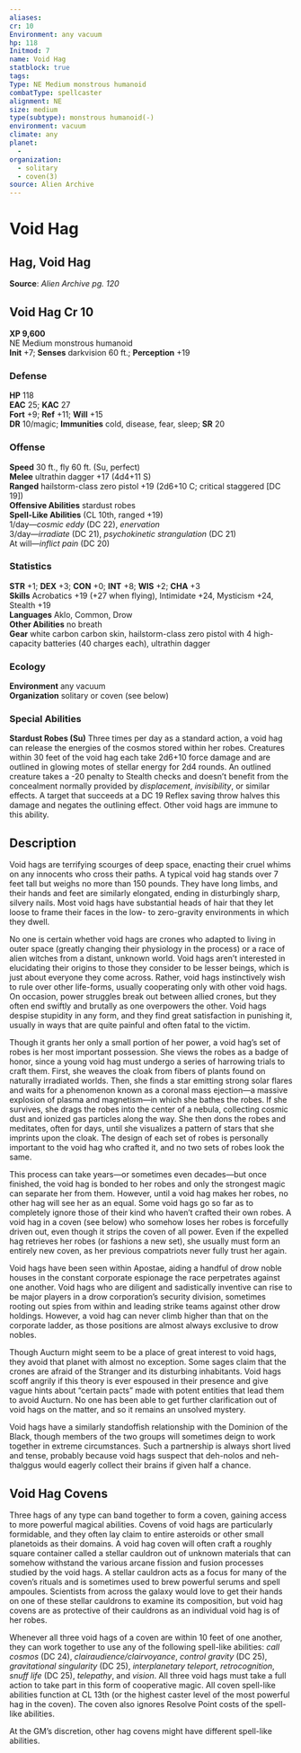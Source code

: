 ```yaml
---
aliases: 
cr: 10
Environment: any vacuum
hp: 118
Initmod: 7
name: Void Hag
statblock: true
tags: 
Type: NE Medium monstrous humanoid
combatType: spellcaster
alignment: NE
size: medium
type(subtype): monstrous humanoid(-)
environment: vacuum
climate: any
planet:
  - 
organization:
  - solitary
  - coven(3)
source: Alien Archive
---
```


# Void Hag

## Hag, Void Hag

**Source**:  _Alien Archive pg. 120_

## Void Hag Cr 10

**XP 9,600**  
NE Medium monstrous humanoid  
**Init** +7; **Senses** darkvision 60 ft.; **Perception** +19  

### Defense

**HP** 118  
**EAC** 25; **KAC** 27  
**Fort** +9; **Ref** +11; **Will** +15  
**DR** 10/magic; **Immunities** cold, disease, fear, sleep; **SR** 20  

### Offense

**Speed** 30 ft., fly 60 ft. (Su, perfect)  
**Melee** ultrathin dagger +17 (4d4+11 S)  
**Ranged** hailstorm-class zero pistol +19 (2d6+10 C; critical staggered \[DC 19\])  
**Offensive Abilities** stardust robes  
**Spell-Like Abilities** (CL 10th, ranged +19)  
1/day—_cosmic eddy_ (DC 22), _enervation_  
3/day—_irradiate_ (DC 21), _psychokinetic strangulation_ (DC 21)  
At will—_inflict pain_ (DC 20)

### Statistics

**STR** +1; **DEX** +3; **CON** +0; **INT** +8; **WIS** +2; **CHA** +3  
**Skills** Acrobatics +19 (+27 when flying), Intimidate +24, Mysticism +24, Stealth +19  
**Languages** Aklo, Common, Drow  
**Other Abilities** no breath  
**Gear** white carbon carbon skin, hailstorm-class zero pistol with 4 high-capacity batteries (40 charges each), ultrathin dagger

### Ecology

**Environment** any vacuum  
**Organization** solitary or coven (see below)

### Special Abilities

**Stardust Robes (Su)** Three times per day as a standard action, a void hag can release the energies of the cosmos stored within her robes. Creatures within 30 feet of the void hag each take 2d6+10 force damage and are outlined in glowing motes of stellar energy for 2d4 rounds. An outlined creature takes a -20 penalty to Stealth checks and doesn’t benefit from the concealment normally provided by _displacement_, _invisibility_, or similar effects. A target that succeeds at a DC 19 Reflex saving throw halves this damage and negates the outlining effect. Other void hags are immune to this ability.

## Description

Void hags are terrifying scourges of deep space, enacting their cruel whims on any innocents who cross their paths. A typical void hag stands over 7 feet tall but weighs no more than 150 pounds. They have long limbs, and their hands and feet are similarly elongated, ending in disturbingly sharp, silvery nails. Most void hags have substantial heads of hair that they let loose to frame their faces in the low- to zero-gravity environments in which they dwell.

No one is certain whether void hags are crones who adapted to living in outer space (greatly changing their physiology in the process) or a race of alien witches from a distant, unknown world. Void hags aren’t interested in elucidating their origins to those they consider to be lesser beings, which is just about everyone they come across. Rather, void hags instinctively wish to rule over other life-forms, usually cooperating only with other void hags. On occasion, power struggles break out between allied crones, but they often end swiftly and brutally as one overpowers the other. Void hags despise stupidity in any form, and they find great satisfaction in punishing it, usually in ways that are quite painful and often fatal to the victim.

Though it grants her only a small portion of her power, a void hag’s set of robes is her most important possession. She views the robes as a badge of honor, since a young void hag must undergo a series of harrowing trials to craft them. First, she weaves the cloak from fibers of plants found on naturally irradiated worlds. Then, she finds a star emitting strong solar flares and waits for a phenomenon known as a coronal mass ejection—a massive explosion of plasma and magnetism—in which she bathes the robes. If she survives, she drags the robes into the center of a nebula, collecting cosmic dust and ionized gas particles along the way. She then dons the robes and meditates, often for days, until she visualizes a pattern of stars that she imprints upon the cloak. The design of each set of robes is personally important to the void hag who crafted it, and no two sets of robes look the same.

This process can take years—or sometimes even decades—but once finished, the void hag is bonded to her robes and only the strongest magic can separate her from them. However, until a void hag makes her robes, no other hag will see her as an equal. Some void hags go so far as to completely ignore those of their kind who haven’t crafted their own robes. A void hag in a coven (see below) who somehow loses her robes is forcefully driven out, even though it strips the coven of all power. Even if the expelled hag retrieves her robes (or fashions a new set), she usually must form an entirely new coven, as her previous compatriots never fully trust her again.

Void hags have been seen within Apostae, aiding a handful of drow noble houses in the constant corporate espionage the race perpetrates against one another. Void hags who are diligent and sadistically inventive can rise to be major players in a drow corporation’s security division, sometimes rooting out spies from within and leading strike teams against other drow holdings. However, a void hag can never climb higher than that on the corporate ladder, as those positions are almost always exclusive to drow nobles.

Though Aucturn might seem to be a place of great interest to void hags, they avoid that planet with almost no exception. Some sages claim that the crones are afraid of the Stranger and its disturbing inhabitants. Void hags scoff angrily if this theory is ever espoused in their presence and give vague hints about “certain pacts” made with potent entities that lead them to avoid Aucturn. No one has been able to get further clarification out of void hags on the matter, and so it remains an unsolved mystery.

Void hags have a similarly standoffish relationship with the Dominion of the Black, though members of the two groups will sometimes deign to work together in extreme circumstances. Such a partnership is always short lived and tense, probably because void hags suspect that deh-nolos and neh-thalggus would eagerly collect their brains if given half a chance.

## Void Hag Covens

Three hags of any type can band together to form a coven, gaining access to more powerful magical abilities. Covens of void hags are particularly formidable, and they often lay claim to entire asteroids or other small planetoids as their domains. A void hag coven will often craft a roughly square container called a stellar cauldron out of unknown materials that can somehow withstand the various arcane fission and fusion processes studied by the void hags. A stellar cauldron acts as a focus for many of the coven’s rituals and is sometimes used to brew powerful serums and spell ampoules. Scientists from across the galaxy would love to get their hands on one of these stellar cauldrons to examine its composition, but void hag covens are as protective of their cauldrons as an individual void hag is of her robes.

Whenever all three void hags of a coven are within 10 feet of one another, they can work together to use any of the following spell-like abilities: _call cosmos_ (DC 24), _clairaudience/clairvoyance_, _control gravity_ (DC 25), _gravitational singularity_ (DC 25), _interplanetary teleport_, _retrocognition_, _snuff life_ (DC 25), _telepathy_, and _vision_. All three void hags must take a full action to take part in this form of cooperative magic. All coven spell-like abilities function at CL 13th (or the highest caster level of the most powerful hag in the coven). The coven also ignores Resolve Point costs of the spell-like abilities.

At the GM’s discretion, other hag covens might have different spell-like abilities.


